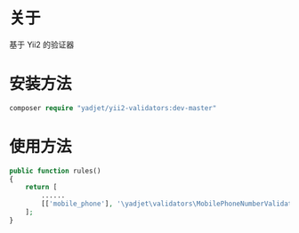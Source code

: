 # 关于
基于 Yii2 的验证器

# 安装方法
```php
composer require "yadjet/yii2-validators:dev-master"
```

# 使用方法
```php
public function rules()
{
    return [
        ......
        [['mobile_phone'], '\yadjet\validators\MobilePhoneNumberValidator'],
    ];
}
```